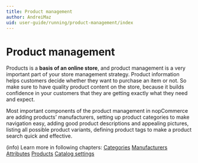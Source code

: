 ```yaml
---
title: Product management
author: AndreiMaz
uid: user-guide/running/product-management/index
---
```

# Product management

Products is a **basis of an online store**, and product management is a very important part of your store management strategy. Product information helps customers decide whether they want to purchase an item or not. So make sure to have quality product content on the store, because it builds confidence in your customers that they are getting exactly what they need and expect.

Most important components of the product management in nopCommerce are adding products’ manufacturers, setting up product categories to make navigation easy, adding good product descriptions and appealing pictures, listing all possible product variants, defining product tags to make a product search quick and effective.

 (info) Learn more in following chapters:
[Categories](xref:/user-guide/running/product-management/categories.md/)
[Manufacturers](xref:/user-guide/running/product-management/manufacturers.md/)
[Attributes](xref:/user-guide/running/product-management/attributes/)
[Products](xref:/user-guide/running/product-management/products/)
[Catalog settings](xref:/user-guide/running/product-management/catalog-settings.md/)
